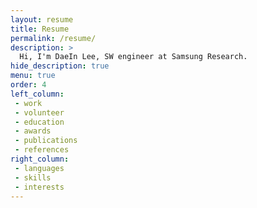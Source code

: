 ```yaml
---
layout: resume
title: Resume
permalink: /resume/
description: >
  Hi, I'm DaeIn Lee, SW engineer at Samsung Research.
hide_description: true
menu: true
order: 4
left_column:
 - work
 - volunteer
 - education
 - awards
 - publications
 - references
right_column:
 - languages
 - skills
 - interests
---
```

